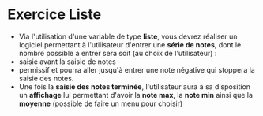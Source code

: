 # Exercice Liste
- Via l'utilisation d'une variable de type **liste**, vous devrez réaliser un logiciel permettant à l'utilisateur d'entrer une **série de notes**, dont le nombre possible à entrer sera soit (au choix de l'utilisateur) : 
- saisie avant la saisie de notes 
- permissif et pourra aller jusqu'à entrer une note négative qui stoppera la saisie des notes. 
- Une fois la **saisie des notes terminée**, l'utilisateur aura à sa disposition un **affichage** lui permettant d'avoir la **note max**, la **note min** ainsi que la **moyenne** (possible de faire un menu pour choisir) 